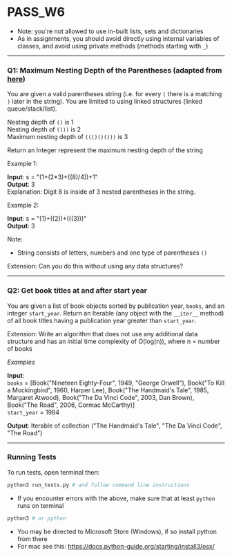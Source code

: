 # PASS_W6
- Note: you're not allowed to use in-built lists, sets and dictionaries
- As in assignments, you should avoid directly using internal variables of classes, and avoid using private methods (methods starting with `_`)
---

### Q1: Maximum Nesting Depth of the Parentheses (adapted from [here](https://leetcode.com/problems/maximum-nesting-depth-of-the-parentheses/description/))
You are given a valid parentheses string (i.e. for every `(` there is a matching `)` later in the string). You are limited to using linked structures (linked queue/stack/list).

Nesting depth of `()` is 1  
Nesting depth of `(())` is 2  
Maximum nesting depth of `((()()()))` is 3  

Return an Integer represent the maximum nesting depth of the string

Example 1:

**Input**: s = "(1+(2*3)+((8)/4))+1"  
**Output**: 3  
Explanation: Digit 8 is inside of 3 nested parentheses in the string.

Example 2:

**Input**: s = "(1)+((2))+(((3)))"  
**Output**: 3  


Note: 
- String consists of letters, numbers and one type of parentheses `()`

Extension: Can you do this without using any data structures? 


---
### Q2: Get book titles at and after start year

You are given a list of book objects sorted by publication year, `books`, and an integer `start_year`. Return an Iterable (any object with the `__iter__` method) of all book titles having a publication year greater than `start_year`. 

Extension: Write an algorithm that does not use any additional data structure and has an initial time complexity of O(log(n)), where n = number of books 

*Examples*

**Input**:  
`books` = [Book("Nineteen Eighty-Four", 1949, "George Orwell"), Book("To Kill a Mockingbird", 1960, Harper Lee), Book("The Handmaid's Tale", 1985, Margaret Atwood), Book("The Da Vinci Code", 2003, Dan Brown), Book("The Road", 2006, Cormac McCarthy)]  
`start_year` = 1984

**Output**: Iterable of collection ("The Handmaid's Tale", "The Da Vinci Code", "The Road")


--- 
### Running Tests
To run tests, open terminal then:
```sh
python3 run_tests.py # and follow command line instructions
```

- If you encounter errors with the above, make sure that at least `python` runs on terminal
```sh
python3 # or python
```

- You may be directed to Microsoft Store (Windows), if so install python from there
- For mac see this: https://docs.python-guide.org/starting/install3/osx/